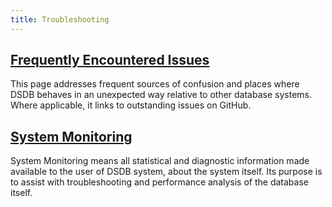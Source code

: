 ```yaml
---
title: Troubleshooting
---
```


## [Frequently Encountered Issues](/dsdb/v1.0/troubleshooting/frequently_encountered_issues/)

This page addresses frequent sources of confusion and places where DSDB behaves in an unexpected way relative to other database systems.
Where applicable, it links to outstanding issues on GitHub.

## [System Monitoring](/dsdb/v1.0/troubleshooting/system_monitoring/)

System Monitoring means all statistical and diagnostic information made available to the user of DSDB system, about the system itself.
Its purpose is to assist with troubleshooting and performance analysis of the database itself.
